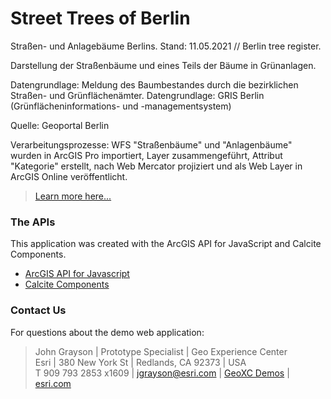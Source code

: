 # Street Trees of Berlin

Straßen- und Anlagebäume Berlins. Stand: 11.05.2021 // Berlin tree register.

Darstellung der Straßenbäume und eines Teils der Bäume in Grünanlagen.

Datengrundlage: Meldung des Baumbestandes durch die bezirklichen Straßen- und Grünflächenämter. Datengrundlage: GRIS Berlin (Grünflächeninformations- und -managementsystem)


Quelle: Geoportal Berlin

Verarbeitungsprozesse: WFS "Straßenbäume" und "Anlagenbäume" wurden in ArcGIS Pro importiert, Layer zusammengeführt, Attribut "Kategorie" erstellt, nach Web Mercator projiziert und als Web Layer in ArcGIS Online veröffentlicht.


> [Learn more here...](https://hub.arcgis.com/datasets/esri-de-content::baumkataster-berlin/about)


### The APIs
This application was created with the ArcGIS API for JavaScript and Calcite Components.

 - [ArcGIS API for Javascript](https://developers.arcgis.com/javascript/latest/api-reference/)
 - [Calcite Components](https://developers.arcgis.com/calcite-design-system/components/)


### Contact Us
For questions about the demo web application:
> John Grayson | Prototype Specialist | Geo Experience Center\
> Esri | 380 New York St | Redlands, CA 92373 | USA\
> T 909 793 2853 x1609 | [jgrayson@esri.com](mailto:jgrayson@esri.com?subject=NYC%20Street%20Trees%20on%20GitHub&body=Hi%20John,%0A%20%20I%20have%20a%20quesiton%20about%20the%20___%20demo.) | [GeoXC Demos](https://www.esriurl.com/GeoXCDemos) | [esri.com](https://www.esri.com)
